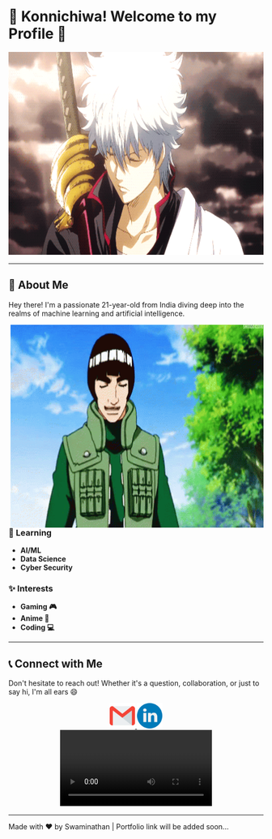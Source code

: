 # 👋 Konnichiwa! Welcome to my Profile 👋

<div align="center">
  <img src="https://github.com/Swamibhuvanesan/Swamibhuvanesan/blob/main/Resourse/gintoki-wave.gif" width="700" height="400" alt="GIF">
</div>

---

## 💬 About Me

Hey there! I'm a passionate 21-year-old from India diving deep into the realms of machine learning and artificial intelligence.

<img align="right" src="https://github.com/Swamibhuvanesan/Swamibhuvanesan/blob/main/Resourse/goodjob-thumbsup.gif" width="500" height="400" alt="GIF">

### 🚀 Learning

- **AI/ML**
- **Data Science**
- **Cyber Security**

### ✨ Interests

- **Gaming 🎮**
- **Anime 🍱**
- **Coding 💻**

---

## 📞 Connect with Me

Don't hesitate to reach out! Whether it's a question, collaboration, or just to say hi, I'm all ears 😄

<div align="center">
  <a href="mailto:swamibhuvanesan@gmail.com">
    <img src="https://github.com/Swamibhuvanesan/Swamibhuvanesan/blob/main/Resourse/Icons/gmail.png" width="50" height="50" alt="Gmail">
  </a>
  <a href="https://www.linkedin.com/in/swami--nathan/">
    <img src="https://github.com/Swamibhuvanesan/Swamibhuvanesan/blob/main/Resourse/Icons/linkedin.png" width="50" height="50" alt="LinkedIn">
  </a>
  <div align="center">
   <video controls autoplay>
  <source src="https://github.com/Swamibhuvanesan/Swamibhuvanesan/blob/main/Resourse/usopp leaves.mp4" type="video/mp4">
</div>
</div>

---

Made with ❤️ by Swaminathan | Portfolio link will be added soon...
